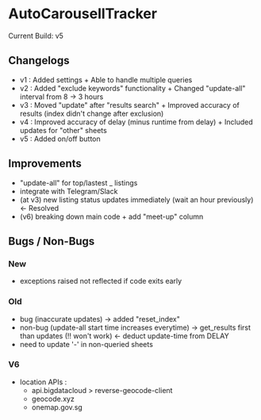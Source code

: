 # AutoCarousellTracker

Current Build: v5

## Changelogs

- v1 : Added settings + Able to handle multiple queries
- v2 : Added "exclude keywords" functionality + Changed "update-all" interval from 8 -> 3 hours
- v3 : Moved "update" after "results search" + Improved accuracy of results (index didn't change after exclusion)
- v4 : Improved accuracy of delay (minus runtime from delay) + Included updates for "other" sheets
- v5 : Added on/off button

## Improvements

- "update-all" for top/lastest \_ listings
- integrate with Telegram/Slack
- (at v3) new listing status updates immediately (wait an hour previously) <- Resolved
- (v6) breaking down main code + add "meet-up" column

## Bugs / Non-Bugs

### New

- exceptions raised not reflected if code exits early

### Old

- bug (inaccurate updates) -> added "reset_index"
- non-bug (update-all start time increases everytime) -> get_results first than updates (!! won't work) <- deduct update-time from DELAY
- need to update '-' in non-queried sheets

### V6

- location APIs :
  - api.bigdatacloud > reverse-geocode-client
  - geocode.xyz
  - onemap.gov.sg
